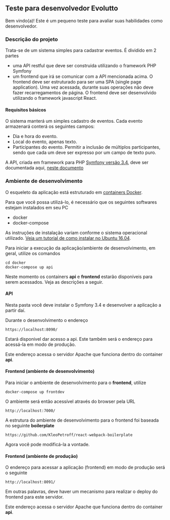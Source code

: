 ## Teste para desenvolvedor Evolutto

Bem vindo(a)! Este é um pequeno teste para avaliar suas habilidades como desenvolvedor.



### Descrição do projeto

Trata-se de um sistema simples para cadastrar eventos. É dividido em 2 partes 

- uma API restful que deve ser construida utilizando o framework PHP Symfony
- um frontend que irá se comunicar com a API mencionada acima. O frontend deve ser estruturado para ser uma SPA (single 
page application). Uma vez acessada, durante suas operações não deve fazer recarregamentos de página.
O frontend deve ser desenvolvido utilizando o framework javascript React. 


#### Requisitos básicos

O sistema manterá um simples cadastro de eventos. Cada evento armazenará conterá os seguintes campos:

- Dia e hora do evento.
- Local do evento, apenas texto.
- Participantes do evento. Permitir a inclusão de múltiplos participantes,
sendo que cada um deve ser expresso por um campo de texto puro.

A API, criada em framework para PHP [Symfony versão 3.4](https://symfony.com/download),
deve ser documentada aqui,  [neste documento](./docs/API.md)





### Ambiente de desenvolvimento

O esqueleto da aplicação está estruturado em [containers Docker](https://www.docker.com/docker-community).

Para que você possa utilizá-lo, é necessário que os seguintes softwares estejam
instalados em seu PC 

- docker
- docker-compose

As instruções de instalação variam conforme o sistema operacional utilizado.
[Veja um tutorial de como instalar no Ubuntu 16.04](https://www.digitalocean.com/community/tutorials/como-instalar-e-usar-o-docker-no-ubuntu-16-04-pt).


Para iniciar a execução da aplicação/ambiente de desenvolvimento, em geral, utilize os 
comandos

```
cd docker
docker-compose up api
```

Neste momento os containers **api** e **frontend** estarão disponíveis para 
serem acessados. Veja as descrições a seguir.


#### API

Nesta pasta você deve instalar o Symfony 3.4 e desenvolver a aplicação a partir
daí.

Durante o desenvolvimento o endereço

```
https://localhost:8090/
```

Estará disponivel dar acesso a api. Este também será o endereço para acessá-la
em modo de produção.

Este endereço acessa o servidor Apache que funciona dentro do container
**api**.


#### Frontend (ambiente de desenvolvimento) 

Para iniciar o ambiente de desenvolvimento para o **frontend**, utilize


```
docker-compose up frontdev
```

O ambiente será então acessível através do browser pela URL

```
http://localhost:7000/
```

A estrutura do ambiente de desenvolvimento para o frontend foi baseada no
seguinte __boilerplate__

```
https://github.com/KleoPetroff/react-webpack-boilerplate
```

Agora você pode modificá-la a vontade.




#### Frontend (ambiente de produção)

O endereço para acessar a aplicação (frontend) em modo de produção será o seguinte

```
http://localhost:8091/
```

Em outras palavras, deve haver um mecanismo para realizar o deploy do frontend
para este servidor.

Este endereço acessa o servidor Apache que funciona dentro do container
**api**.



